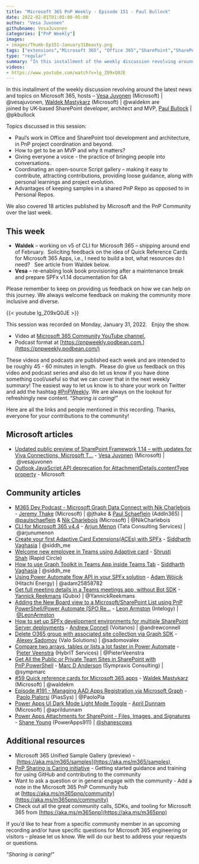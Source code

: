 ```yaml
---
title: "Microsoft 365 PnP Weekly - Episode 151 - Paul Bullock"
date: 2022-02-01T01:05:00-05:00
author: "Vesa Juvonen"
githubname: VesaJuvonen
categories: ["PnP Weekly"]
images:
- images/Thumb-Ep151-January31Beauty.png
tags: ["extensions","Microsoft 365", "Office 365","SharePoint","SharePoint Framework"]
type: "regular"
summary: "In this installment of the weekly discussion revolving around the latest news and topics on Microsoft 365, hosts – Vesa Juvonen (Microsoft), Waldek Mastykarz (Microsoft) are joined by UK-based SharePoint developer, architect and MVP, Paul Bullock"
videos:
- https://www.youtube.com/watch?v=lg_Z09xQ0JE
---
```



In this installment of the weekly discussion revolving around the latest news and topics on Microsoft 365, hosts – [Vesa Juvonen](http://twitter.com/vesajuvonen) (Microsoft) | @vesajuvonen, [Waldek Mastykarz](http://twitter.com/waldekm) (Microsoft) | @waldekm are joined by UK-based SharePoint developer, architect and MVP, [Paul Bullock](http://twitter.com/pkbullock) | @pkbullock

Topics discussed in this session:

*   Paul’s work in Office and SharePoint tool development and architecture, in PnP project coordination and beyond.
*   How to get to be an MVP and why it matters?
*   Giving everyone a voice - the practice of bringing people into conversations.
*   Coordinating an open-source Script gallery – making it easy to contribute, attracting contributions, providing loose guidance, along with personal learnings and project evolution.
*   Advantages of keeping samples in a shared PnP Repo as opposed to in Personal Repos.

We also covered 18 articles published by Microsoft and the PnP Community over the last week. 

## This week

*   **Waldek** – working on v5 of CLI for Microsoft 365 – shipping around end of February.  Soliciting feedback on the idea of Quick Reference Cards for Microsoft 365 Apps, i.e., I need to build a bot, what resources do I need?   See article from Waldek below. 
*   **Vesa** – re-enabling look book provisioning after a maintenance break and prepare SPFx v1.14 documentation for GA

Please remember to keep on providing us feedback on how we can help on this journey. We always welcome feedback on making the community more inclusive and diverse.

{{< youtube lg_Z09xQ0JE >}}

This session was recorded on Monday, January 31, 2022.   Enjoy the show. 

*   Video at [Microsoft 365 Community YouTube channel.](https://aka.ms/m365pnp-videos)
*   Podcast format at [https://pnpweekly.podbean.com.](https://pnpweekly.podbean.com/)

These videos and podcasts are published each week and are intended to be roughly 45 - 60 minutes in length.  Please do give us feedback on this video and podcast series and also do let us know if you have done something cool/useful so that we can cover that in the next weekly summary! The easiest way to let us know is to share your work on Twitter and add the hashtag [#PnPWeekly](https://twitter.com/search?q=%23pnpweekly). We are always on the lookout for refreshingly new content. “_Sharing is caring!”_ 

Here are all the links and people mentioned in this recording. Thanks, everyone for your contributions to the community!

## Microsoft articles

*   [Updated public preview of SharePoint Framework 1.14 – with updates for Viva Connections, Microsoft T...](https://devblogs.microsoft.com/microsoft365dev/updated-public-preview-of-sharepoint-framework-1-14-with-updates-for-viva-connections-microsoft-teams-and-sharepoint/) - [Vesa Juvonen](https://twitter.com/vesajuvonen) (Microsoft) | @vesajuvonen
*   [Outlook JavaScript API deprecation for AttachmentDetails.contentType property](https://devblogs.microsoft.com/microsoft365dev/outlook-javascript-api-deprecation-for-attachmentdetails-contenttype-property/) - Microsoft

## Community articles

*   [M365 Dev Podcast - Microsoft Graph Data Connect with Nik Charlebois](https://dev.to/pnpweekly/microsoft-365-pnp-weekly-episode-145-29th-of-november-2021) - [Jeremy Thake](https://twitter.com/jthake) (Microsoft) | @jthake & [Paul Schaeflein](https://twitter.com/paulschaeflein) (AddIn365) | [@paulschaeflein](/t5/user/viewprofilepage/user-id/113) & [Nik Charlebois](https://twitter.com/NikCharlebois) (Microsoft) | @NikCharlebois
*   [CLI for Microsoft 365 v4.4](https://techcommunity.microsoft.com/t5/microsoft-365-pnp-blog/cli-for-microsoft-365-v4-4/ba-p/3070209) - [Arjun Menon](https://twitter.com/arjunumenon) (Tata Consulting Services) | @arjunumenon
*   [Create your first Adaptive Card Extensions(ACEs) with SPFx](https://techcommunity.microsoft.com/t5/microsoft-365-pnp-blog/create-your-first-adaptive-card-extensions-aces-with-spfx/ba-p/3071038) - [Siddharth Vaghasia](https://twitter.com/siddh_me) | @siddh\_me
*   [Welcome new employee in Teams using Adaptive card](https://techcommunity.microsoft.com/t5/microsoft-365-pnp-blog/welcome-new-employee-in-teams-using-adaptive-card/ba-p/3067069) - [Shrusti Shah](https://www.linkedin.com/in/shrushti-shah-bba565162/) (Rapid Circle)
*   [How to use Graph Toolkit in Teams App inside Teams Tab](https://techcommunity.microsoft.com/t5/microsoft-365-pnp-blog/how-to-use-graph-toolkit-in-teams-app-inside-teams-tab/ba-p/3070964) - [Siddharth Vaghasia](https://twitter.com/siddh_me) | @siddh\_me
*   [Using Power Automate flow API in your SPFx solution](https://techcommunity.microsoft.com/t5/microsoft-365-pnp-blog/using-power-automate-flow-api-in-your-spfx-solution/ba-p/3071801) - [Adam Wójcik](https://twitter.com/adam25858782) (Hitachi Energy) | @adam25858782
*   [Get full meeting details in a Teams meetings app, without Bot SDK](https://blog.yannickreekmans.be/get-full-meeting-details-in-a-teams-meetings-app-without-using-bot-sdk/) - [Yannick Reekmans](https://twitter.com/YannickReekmans) (Qubix) | @YannickReekmans
*   [Adding the New Board view to a Microsoft/SharePoint List using PnP PowerShell/Power Automate (SPO Re...](https://www.leonarmston.com/2022/01/adding-the-new-board-view-to-a-microsoft-sharepoint-list-using-pnp-powershell-power-automate-spo-rest-api/) - [Leon Armston](https://twitter.com/LeonArmston) (Intelogy) | [@LeonArmston](/t5/user/viewprofilepage/user-id/855621)
*   [How to set up SPFx development environments for multiple SharePoint Server deployments](https://www.voitanos.io/blog/how-to-setup-sharepoint-framework-development-environment-for-multiple-sharepoint-server-deployments) - [Andrew Connell](https://twitter.com/andrewconnell) (Voitanos) | @andrewconnell
*   [Delete O365 group with associated site collection via Graph SDK](http://sadomovalex.blogspot.com/2022/01/delete-o365-group-with-associated-site.html) - [Alexey Sadomov](https://twitter.com/sadomovalex) (Valo Solutions) | @sadomovalex
*   [Compare two arrays, tables or lists a lot faster in Power Automate](https://sharepains.com/2022/01/27/compare-two-arrays-power-automate/) \- [Pieter Veenstra](https://twitter.com/PieterVeenstra) (HybrIT Services) | @PieterVeenstra
*   [Get All the Public or Private Team Sites in SharePoint with PnP.PowerShell](https://sympmarc.com/2022/01/27/get-all-the-public-or-private-team-sites-in-sharepoint-with-pnp-powershell/) - [Marc D Anderson](http://twitter.com/sympmarc) (Sympraxis Consulting) | @sympmarc
*   [#59 Quick reference cards for Microsoft 365 apps](https://blog.mastykarz.nl/quick-reference-cards-microsoft-365-apps/) - [Waldek Mastykarz](https://twitter.com/waldekm) (Microsoft) | @waldekm
*   [Episode #191 - Managing AAD Apps Registration via Microsoft Graph](https://www.youtube.com/watch?v=0_qcMqkAICA) - [Paolo Pialorsi](https://twitter.com/PaoloPia) (PiasSys) | @PaoloPia
*   [Power Apps UI Dark Mode Light Mode Toggle](https://www.youtube.com/watch?v=-VAfYb_uqNg) - [April Dunnam](https://twitter.com/aprildunnam) (Microsoft) | @aprildunnam
*   [Power Apps Attachments for SharePoint - Files, Images, and Signatures](https://www.youtube.com/watch?v=K74UFYgrKB4) - [Shane Young](https://twitter.com/ShanesCows) (PowerApps911) | [@shanescows](/t5/user/viewprofilepage/user-id/788901)

## Additional resources

*   Microsoft 365 Unified Sample Gallery (preview) - [https://aka.ms/m365/samples](https://aka.ms/m365/samples) 
*   [PnP Sharing is Caring initiative](https://aka.ms/sharing-is-caring) \- Getting started guidance and training for using GitHub and contributing to the community
*   Want to ask a question or in general engage with the community - Add a note in the Microsoft 365 PnP Community hub at [https://aka.ms/m365pnp/community](https://aka.ms/m365pnp/community)
*   Check out all the great community calls, SDKs, and tooling for Microsoft 365 from [https://aka.ms/m365pnp](https://aka.ms/m365pnp)

If you’d like to hear from a specific community member in an upcoming recording and/or have specific questions for Microsoft 365 engineering or visitors – please let us know. We will do our best to address your requests or questions.

_"Sharing is caring!"_ 

